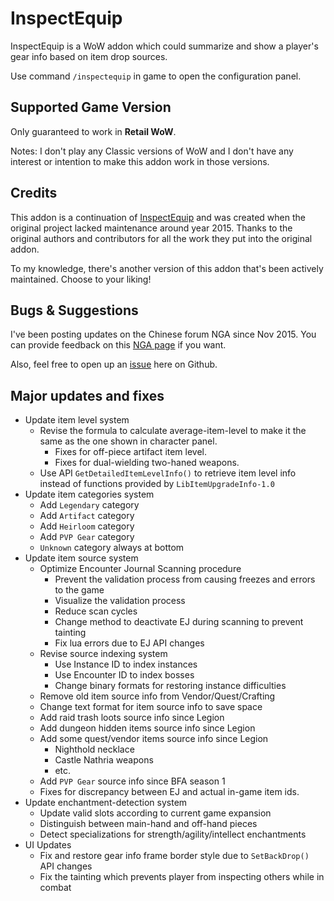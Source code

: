 # InspectEquip
InspectEquip is a WoW addon which could summarize and show a player's gear info based on item drop sources.

Use command `/inspectequip` in game to open the configuration panel.

## Supported Game Version
Only guaranteed to work in **Retail WoW**.

Notes: I don't play any Classic versions of WoW and I don't have any interest or intention to make this addon work in those versions.

## Credits
This addon is a continuation of [InspectEquip](https://www.curseforge.com/wow/addons/inspect-equip) and was created when the original project lacked maintenance around year 2015. Thanks to the original authors and contributors for all the work they put into the original addon.

To my knowledge, there's another version of this addon that's been actively maintained. Choose to your liking!

## Bugs & Suggestions
I've been posting updates on the Chinese forum NGA since Nov 2015. You can provide feedback on this [NGA page](https://bbs.nga.cn/read.php?tid=8749947) if you want.

Also, feel free to open up an [issue](https://github.com/Nukme/InspectEquip/issues) here on Github.

## Major updates and fixes
- Update item level system
    - Revise the formula to calculate average-item-level to make it the same as the one shown in character panel.
        - Fixes for off-piece artifact item level.
        - Fixes for dual-wielding two-haned weapons.
    - Use API `GetDetailedItemLevelInfo()` to retrieve item level info instead of functions provided by `LibItemUpgradeInfo-1.0`
- Update item categories system
    - Add `Legendary` category
    - Add `Artifact` category
    - Add `Heirloom` category
    - Add `PVP Gear` category
    - `Unknown` category always at bottom
- Update item source system
    - Optimize Encounter Journal Scanning procedure
        - Prevent the validation process from causing freezes and errors to the game
        - Visualize the validation process
        - Reduce scan cycles
        - Change method to deactivate EJ during scanning to prevent tainting
        - Fix lua errors due to EJ API changes
    - Revise source indexing system
        - Use Instance ID to index instances
        - Use Encounter ID to index bosses
        - Change binary formats for restoring instance difficulties
    - Remove old item source info from Vendor/Quest/Crafting
    - Change text format for item source info to save space
    - Add raid trash loots source info since Legion
    - Add dungeon hidden items source info since Legion
    - Add some quest/vendor items source info since Legion
        - Nighthold necklace
        - Castle Nathria weapons
        - etc.
    - Add `PVP Gear` source info since BFA season 1
    - Fixes for discrepancy between EJ and actual in-game item ids.
- Update enchantment-detection system
    - Update valid slots according to current game expansion
    - Distinguish between main-hand and off-hand pieces
    - Detect specializations for strength/agility/intellect enchantments
- UI Updates
    - Fix and restore gear info frame border style due to `SetBackDrop()` API changes
    - Fix the tainting which prevents player from inspecting others while in combat

